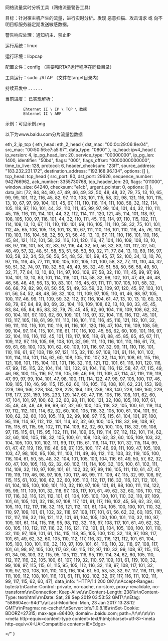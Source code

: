 网络流量实时分析工具（网络流量警告工具）

目标：针对宿主机产生的流量，进行实时分析。发现  恶意扫描、攻击请求 或 向不明目标服务器定期发送敏感数据。

警告响应处理：通知机主、禁止IP

运行系统：linux

运行环境：libpcap

配置文件：config （需要和RTAP运行程序在同级目录）

工具运行：sudo ./RTAP （文件在target目录内）

持续开发中 . . . . . .


当前进度：
	已实现解析：

    		Ehternet II \ IP \ TCP \ 数据         
    		Ehternet II \ ARP

示例：可见示例.png


以下为www.baidu.com分片流量包数据

eth_2_ip_tcp { eth_head: eth_2_head { dst_mac: "00:0c:29:06:8e:04", src_mac: "00:50:56:e7:a5:97", data_type: "0800" }, ip_head: ipv4_head { ip_version: 4, ip_pg_head_len: 20, service_type: "00000000", ip_pg_len: 1400, identifier: "50bd", flags: "000", flags_offset: "0000000000000", time_to_live: 128, protocol: 6, header_checksum: "23ff", source_address: "183.232.231.172", destination_address: "192.168.96.134", options: [] }, tcp_head: tcp_head { src_port: 80, dst_port: 29626, sequence_number: 942766962, ack_number: 3355730768, tcp_header_len: 20, flags: "011000", window_size: 64240, checksum: "e1cb", urgent_pointer: 0, options: [] }, data_bit: [72, 84, 84, 80, 47, 49, 46, 49, 32, 50, 48, 48, 32, 79, 75, 13, 10, 65, 99, 99, 101, 112, 116, 45, 82, 97, 110, 103, 101, 115, 58, 32, 98, 121, 116, 101, 115, 13, 10, 67, 97, 99, 104, 101, 45, 67, 111, 110, 116, 114, 111, 108, 58, 32, 112, 114, 105, 118, 97, 116, 101, 44, 32, 110, 111, 45, 99, 97, 99, 104, 101, 44, 32, 110, 111, 45, 115, 116, 111, 114, 101, 44, 32, 112, 114, 111, 120, 121, 45, 114, 101, 118, 97, 108, 105, 100, 97, 116, 101, 44, 32, 110, 111, 45, 116, 114, 97, 110, 115, 102, 111, 114, 109, 13, 10, 67, 111, 110, 110, 101, 99, 116, 105, 111, 110, 58, 32, 75, 101, 101, 112, 45, 65, 108, 105, 118, 101, 13, 10, 67, 111, 110, 116, 101, 110, 116, 45, 76, 101, 110, 103, 116, 104, 58, 32, 50, 51, 56, 49, 13, 10, 67, 111, 110, 116, 101, 110, 116, 45, 84, 121, 112, 101, 58, 32, 116, 101, 120, 116, 47, 104, 116, 109, 108, 13, 10, 68, 97, 116, 101, 58, 32, 83, 97, 116, 44, 32, 50, 56, 32, 83, 101, 112, 32, 50, 48, 49, 57, 32, 48, 51, 58, 53, 51, 58, 53, 50, 32, 71, 77, 84, 13, 10, 69, 116, 97, 103, 58, 32, 34, 53, 56, 56, 54, 48, 52, 101, 99, 45, 57, 52, 100, 34, 13, 10, 76, 97, 115, 116, 45, 77, 111, 100, 105, 102, 105, 101, 100, 58, 32, 77, 111, 110, 44, 32, 50, 51, 32, 74, 97, 110, 32, 50, 48, 49, 55, 32, 49, 51, 58, 50, 56, 58, 49, 50, 32, 71, 77, 84, 13, 10, 80, 114, 97, 103, 109, 97, 58, 32, 110, 111, 45, 99, 97, 99, 104, 101, 13, 10, 83, 101, 114, 118, 101, 114, 58, 32, 98, 102, 101, 47, 49, 46, 48, 46, 56, 46, 49, 56, 13, 10, 83, 101, 116, 45, 67, 111, 111, 107, 105, 101, 58, 32, 66, 68, 79, 82, 90, 61, 50, 55, 51, 49, 53, 59, 32, 109, 97, 120, 45, 97, 103, 101, 61, 56, 54, 52, 48, 48, 59, 32, 100, 111, 109, 97, 105, 110, 61, 46, 98, 97, 105, 100, 117, 46, 99, 111, 109, 59, 32, 112, 97, 116, 104, 61, 47, 13, 10, 13, 10, 60, 33, 68, 79, 67, 84, 89, 80, 69, 32, 104, 116, 109, 108, 62, 13, 10, 60, 33, 45, 45, 83, 84, 65, 84, 85, 83, 32, 79, 75, 45, 45, 62, 60, 104, 116, 109, 108, 62, 32, 60, 104, 101, 97, 100, 62, 60, 109, 101, 116, 97, 32, 104, 116, 116, 112, 45, 101, 113, 117, 105, 118, 61, 99, 111, 110, 116, 101, 110, 116, 45, 116, 121, 112, 101, 32, 99, 111, 110, 116, 101, 110, 116, 61, 116, 101, 120, 116, 47, 104, 116, 109, 108, 59, 99, 104, 97, 114, 115, 101, 116, 61, 117, 116, 102, 45, 56, 62, 60, 109, 101, 116, 97, 32, 104, 116, 116, 112, 45, 101, 113, 117, 105, 118, 61, 88, 45, 85, 65, 45, 67, 111, 109, 112, 97, 116, 105, 98, 108, 101, 32, 99, 111, 110, 116, 101, 110, 116, 61, 73, 69, 61, 69, 100, 103, 101, 62, 60, 109, 101, 116, 97, 32, 99, 111, 110, 116, 101, 110, 116, 61, 97, 108, 119, 97, 121, 115, 32, 110, 97, 109, 101, 61, 114, 101, 102, 101, 114, 114, 101, 114, 62, 60, 108, 105, 110, 107, 32, 114, 101, 108, 61, 115, 116, 121, 108, 101, 115, 104, 101, 101, 116, 32, 116, 121, 112, 101, 61, 116, 101, 120, 116, 47, 99, 115, 115, 32, 104, 114, 101, 102, 61, 104, 116, 116, 112, 58, 47, 47, 115, 49, 46, 98, 100, 115, 116, 97, 116, 105, 99, 46, 99, 111, 109, 47, 114, 47, 119, 119, 119, 47, 99, 97, 99, 104, 101, 47, 98, 100, 111, 114, 122, 47, 98, 97, 105, 100, 117, 46, 109, 105, 110, 46, 99, 115, 115, 62, 60, 116, 105, 116, 108, 101, 62, 231, 153, 190, 229, 186, 166, 228, 184, 128, 228, 184, 139, 239, 188, 140, 228, 189, 160, 229, 176, 177, 231, 159, 165, 233, 129, 147, 60, 47, 116, 105, 116, 108, 101, 62, 60, 47, 104, 101, 97, 100, 62, 32, 60, 98, 111, 100, 121, 32, 108, 105, 110, 107, 61, 35, 48, 48, 48, 48, 99, 99, 62, 32, 60, 100, 105, 118, 32, 105, 100, 61, 119, 114, 97, 112, 112, 101, 114, 62, 32, 60, 100, 105, 118, 32, 105, 100, 61, 104, 101, 97, 100, 62, 32, 60, 100, 105, 118, 32, 99, 108, 97, 115, 115, 61, 104, 101, 97, 100, 95, 119, 114, 97, 112, 112, 101, 114, 62, 32, 60, 100, 105, 118, 32, 99, 108, 97, 115, 115, 61, 115, 95, 102, 111, 114, 109, 62, 32, 60, 100, 105, 118, 32, 99, 108, 97, 115, 115, 61, 115, 95, 102, 111, 114, 109, 95, 119, 114, 97, 112, 112, 101, 114, 62, 32, 60, 100, 105, 118, 32, 105, 100, 61, 108, 103, 62, 32, 60, 105, 109, 103, 32, 104, 105, 100, 101, 102, 111, 99, 117, 115, 61, 116, 114, 117, 101, 32, 115, 114, 99, 61, 47, 47, 119, 119, 119, 46, 98, 97, 105, 100, 117, 46, 99, 111, 109, 47, 105, 109, 103, 47, 98, 100, 95, 108, 111, 103, 111, 49, 46, 112, 110, 103, 32, 119, 105, 100, 116, 104, 61, 50, 55, 48, 32, 104, 101, 105, 103, 104, 116, 61, 49, 50, 57, 62, 32, 60, 47, 100, 105, 118, 62, 32, 60, 102, 111, 114, 109, 32, 105, 100, 61, 102, 111, 114, 109, 32, 110, 97, 109, 101, 61, 102, 32, 97, 99, 116, 105, 111, 110, 61, 47, 47, 119, 119, 119, 46, 98, 97, 105, 100, 117, 46, 99, 111, 109, 47, 115, 32, 99, 108, 97, 115, 115, 61, 102, 109, 62, 32, 60, 105, 110, 112, 117, 116, 32, 116, 121, 112, 101, 61, 104, 105, 100, 100, 101, 110, 32, 110, 97, 109, 101, 61, 98, 100, 111, 114, 122, 95, 99, 111, 109, 101, 32, 118, 97, 108, 117, 101, 61, 49, 62, 32, 60, 105, 110, 112, 117, 116, 32, 116, 121, 112, 101, 61, 104, 105, 100, 100, 101, 110, 32, 110, 97, 109, 101, 61, 105, 101, 32, 118, 97, 108, 117, 101, 61, 117, 116, 102, 45, 56, 62, 32, 60, 105, 110, 112, 117, 116, 32, 116, 121, 112, 101, 61, 104, 105, 100, 100, 101, 110, 32, 110, 97, 109, 101, 61, 102, 32, 118, 97, 108, 117, 101, 61, 56, 62, 32, 60, 105, 110, 112, 117, 116, 32, 116, 121, 112, 101, 61, 104, 105, 100, 100, 101, 110, 32, 110, 97, 109, 101, 61, 114, 115, 118, 95, 98, 112, 32, 118, 97, 108, 117, 101, 61, 49, 62, 32, 60, 105, 110, 112, 117, 116, 32, 116, 121, 112, 101, 61, 104, 105, 100, 100, 101, 110, 32, 110, 97, 109, 101, 61, 114, 115, 118, 95, 105, 100, 120, 32, 118, 97, 108, 117, 101, 61, 49, 62, 32, 60, 105, 110, 112, 117, 116, 32, 116, 121, 112, 101, 61, 104, 105, 100, 100, 101, 110, 32, 110, 97, 109, 101, 61, 116, 110, 32, 118, 97, 108, 117, 101, 61, 98, 97, 105, 100, 117, 62, 60, 115, 112, 97, 110, 32, 99, 108, 97, 115, 115, 61, 34, 98, 103, 32, 115, 95, 105, 112, 116, 95, 119, 114, 34, 62, 60, 105, 110, 112, 117, 116, 32, 105, 100, 61, 107, 119, 32, 110, 97, 109, 101, 61, 119, 100, 32, 99, 108, 97, 115, 115, 61, 115, 95, 105, 112, 116, 32, 118, 97, 108, 117, 101, 32, 109, 97, 120, 108, 101, 110, 103, 116, 104, 61, 50, 53, 53, 32, 97, 117, 116, 111, 99, 111, 109, 112, 108, 101, 116, 101, 61, 111, 102, 102, 32, 97, 117, 116, 111, 102, 111, 99, 117, 115, 62, 60, 47], data_info: "HTTP/1.1 200 OK\r\nAccept-Ranges: bytes\r\nCache-Control: private, no-cache, no-store, proxy-revalidate, no-transform\r\nConnection: Keep-Alive\r\nContent-Length: 2381\r\nContent-Type: text/html\r\nDate: Sat, 28 Sep 2019 03:53:52 GMT\r\nEtag: "588604ec-94d"\r\nLast-Modified: Mon, 23 Jan 2017 13:28:12 GMT\r\nPragma: no-cache\r\nServer: bfe/1.0.8.18\r\nSet-Cookie: BDORZ=27315; max-age=86400; domain=.baidu.com; path=/\r\n\r\n\r\n <meta http-equiv=content-type content=text/html;charset=utf-8><meta http-equiv=X-UA-Compatible content=IE=Edge><title>百度一下，你就知道</title>


<span class="bg s_ipt_wr"></" }
	


